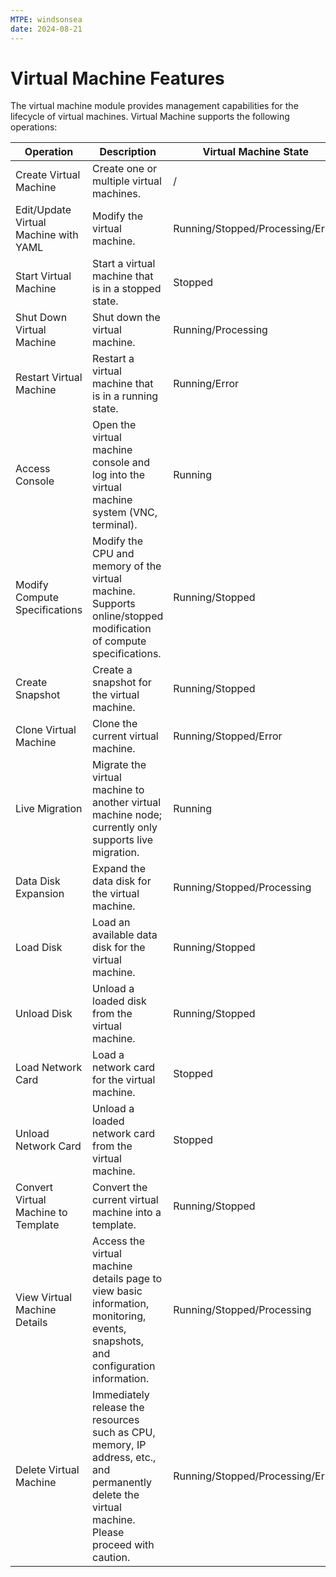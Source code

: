 ```yaml
---
MTPE: windsonsea
date: 2024-08-21
---
```


# Virtual Machine Features

The virtual machine module provides management capabilities for the lifecycle of virtual machines.
Virtual Machine supports the following operations:

| Operation | Description | Virtual Machine State |
| --- | ---- | -------- |
| Create Virtual Machine | Create one or multiple virtual machines. | / |
| Edit/Update Virtual Machine with YAML | Modify the virtual machine. | Running/Stopped/Processing/Error |
| Start Virtual Machine | Start a virtual machine that is in a stopped state. | Stopped |
| Shut Down Virtual Machine | Shut down the virtual machine. | Running/Processing |
| Restart Virtual Machine | Restart a virtual machine that is in a running state. | Running/Error |
| Access Console | Open the virtual machine console and log into the virtual machine system (VNC, terminal). | Running |
| Modify Compute Specifications | Modify the CPU and memory of the virtual machine. Supports online/stopped modification of compute specifications. | Running/Stopped |
| Create Snapshot | Create a snapshot for the virtual machine. | Running/Stopped |
| Clone Virtual Machine | Clone the current virtual machine. | Running/Stopped/Error |
| Live Migration | Migrate the virtual machine to another virtual machine node; currently only supports live migration. | Running |
| Data Disk Expansion | Expand the data disk for the virtual machine. | Running/Stopped/Processing |
| Load Disk | Load an available data disk for the virtual machine. | Running/Stopped |
| Unload Disk | Unload a loaded disk from the virtual machine. | Running/Stopped |
| Load Network Card | Load a network card for the virtual machine. | Stopped |
| Unload Network Card | Unload a loaded network card from the virtual machine. | Stopped |
| Convert Virtual Machine to Template | Convert the current virtual machine into a template. | Running/Stopped |
| View Virtual Machine Details | Access the virtual machine details page to view basic information, monitoring, events, snapshots, and configuration information. | Running/Stopped/Processing |
| Delete Virtual Machine | Immediately release the resources such as CPU, memory, IP address, etc., and permanently delete the virtual machine. Please proceed with caution. | Running/Stopped/Processing/Error |
